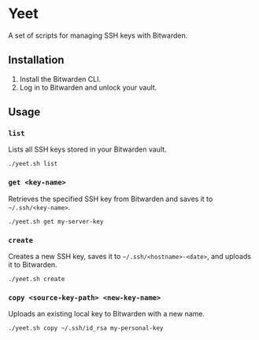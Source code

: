 # Yeet

A set of scripts for managing SSH keys with Bitwarden.

## Installation

1. Install the Bitwarden CLI.
2. Log in to Bitwarden and unlock your vault.

## Usage

### `list`

Lists all SSH keys stored in your Bitwarden vault.

```
./yeet.sh list
```

### `get <key-name>`

Retrieves the specified SSH key from Bitwarden and saves it to `~/.ssh/<key-name>`.

```
./yeet.sh get my-server-key
```

### `create`

Creates a new SSH key, saves it to `~/.ssh/<hostname>-<date>`, and uploads it to Bitwarden.

```
./yeet.sh create
```

### `copy <source-key-path> <new-key-name>`

Uploads an existing local key to Bitwarden with a new name.

```
./yeet.sh copy ~/.ssh/id_rsa my-personal-key
```
